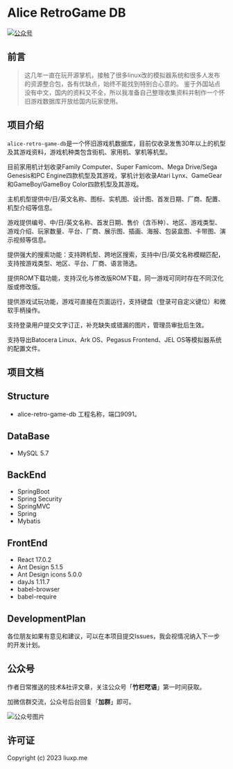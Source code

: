 # Alice RetroGame DB

<p>
  <a href="#公众号"><img src="https://img.shields.io/badge/%E5%85%AC%E4%BC%97%E5%8F%B7-%E7%AB%B9%E6%A0%8F%E5%91%93%E8%AF%AD-green.svg" alt="公众号"></a>
</p>

## 前言

> 这几年一直在玩开源掌机，接触了很多linux改的模拟器系统和很多人发布的资源整合包，各有优缺点，始终不能找到特别合心意的。
> 鉴于外国站点没有中文，国内的资料又不全，所以我准备自己整理收集资料并制作一个怀旧游戏数据库开放给国内玩家使用。

## 项目介绍

`alice-retro-game-db`是一个怀旧游戏机数据库，目前仅收录发售30年以上的机型及其游戏资料，游戏机种类包含街机、家用机、掌机等机型。

目前家用机计划收录Family Computer、Super Famicom、Mega Drive/Sega Genesis和PC Engine四款机型及其游戏，掌机计划收录Atari Lynx、GameGear和GameBoy/GameBoy Color四款机型及其游戏。

主机机型提供中/日/英文名称、图标、实机图、设计图、首发日期、厂商、配置、机型介绍等信息。

游戏提供编号、中/日/英文名称、首发日期、售价（含币种）、地区、游戏类型、游戏介绍、玩家数量、平台、厂商、展示图、插画、海报、包装盒图、卡带图、演示视频等信息。

提供强大的搜索功能：支持跨机型、跨地区搜索，支持中/日/英文名称模糊匹配，支持按游戏类型、地区、平台、厂商、语言筛选。

提供ROM下载功能，支持汉化与修改版ROM下载，同一游戏可同时存在不同汉化版或修改版。

提供游戏试玩功能，游戏可直接在页面运行，支持键盘（登录可自定义键位）和微软手柄操作。

支持登录用户提交文字订正，补充缺失或错漏的图片，管理员审批后生效。

支持导出Batocera Linux、Ark OS、Pegasus Frontend、JEL OS等模拟器系统的配置文件。

## 项目文档
    
## Structure

- alice-retro-game-db 工程名称，端口9091。

## DataBase

- MySQL 5.7

## BackEnd
- SpringBoot 
- Spring Security
- SpringMVC
- Spring
- Mybatis

## FrontEnd

- React 17.0.2
- Ant Design 5.1.5
- Ant Design icons 5.0.0
- dayJs 1.11.7
- babel-browser
- babel-require

## DevelopmentPlan

各位朋友如果有意见和建议，可以在本项目提交Issues，我会视情况纳入下一步的开发计划。

## 公众号

作者日常推送的技术&社评文章，关注公众号「**竹栏呓语**」第一时间获取。

加微信群交流，公众号后台回复「**加群**」即可。

![公众号图片](https://creator.liuxp.me/img/wechat.png)

## 许可证

Copyright (c) 2023 liuxp.me